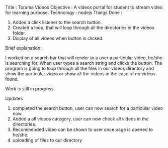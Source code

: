 Title : Torama Videos
Objective : A videos portal for student to stream video for learning purpose.
Technology : nodejs
Things Done :
1. Added a click listener to the search button. 
2. Created a loop, that will loop through all the directories in the videos folder.
3. Display of all videos when button is clicked.

Brief explanation:

I worked on a search bar that will render to a user a particular video, he/she is searching for, When user types a search string and clicks the button. The program is going to loop through all the files in our videos directory and show the particular video or show all the videos in the case of no videos found.


Work is still in progress.


Updates

1. completed the search button, user can now search for a particular video now.
2. Added a all videos category, user can now check all videos in the directories.
3. Recommended video can be shown to user once page is opened to he/she.
4. uploading of files to our directory